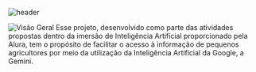 ![header](https://github.com/Thamine-sumaya/Projeto-APoIar/assets/160533319/5441c2b6-6cb1-4644-89ac-2174c32047d1)

![Visão Geral](https://github.com/Thamine-sumaya/Projeto-APoIar/assets/160533319/cd19e88a-9630-4d4f-8cbe-baf5fd7aa56b)
Esse projeto, desenvolvido como parte das atividades propostas dentro da imersão de Inteligência Artificial proporcionado pela Alura, tem o propósito de facilitar o acesso à informação de pequenos agricultores por meio da utilização da Inteligência Artificial da Google, a Gemini. 
